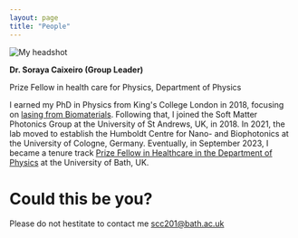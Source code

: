 ```yaml
---
layout: page
title: "People"
---
```


![My headshot](https://github.com/sorayacaixeiro/sorayacaixeiro.github.io/blob/master/images/headshot.png)

**Dr. Soraya Caixeiro (Group Leader)**

Prize Fellow in health care for Physics, Department of Physics

I earned my PhD in Physics from King's College London in 2018, focusing on [lasing from Biomaterials](https://kclpure.kcl.ac.uk/ws/portalfiles/portal/125711631/2018_Caixeiro_Soraya_Carlos_1011922_ethesis.pdf). 
Following that, I joined the Soft Matter Photonics Group at the University of St Andrews, UK, in 2018. 
In 2021, the lab moved to establish the Humboldt Centre for Nano- and Biophotonics at the University of Cologne, Germany. 
Eventually, in September 2023, I became a tenure track [Prize Fellow in Healthcare in the Department of Physics](https://researchportal.bath.ac.uk/en/persons/soraya-caixeiro) at the University of Bath, UK.

# Could this be you?
Please do not hestitate to contact me [scc201@bath.ac.uk](mailto:scc201@bath.ac.uk)

